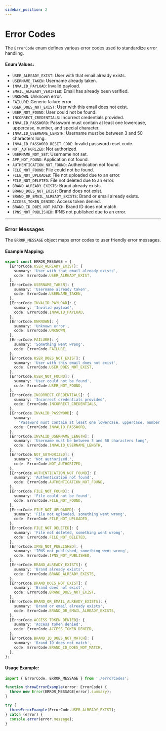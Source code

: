 ```yaml
---
sidebar_position: 2
---
```


# Error Codes

The `ErrorCode` enum defines various error codes used to standardize error handling.

#### Enum Values:

- `USER_ALREADY_EXIST`: User with that email already exists.
- `USERNAME_TAKEN`: Username already taken.
- `INVALID_PAYLOAD`: Invalid payload.
- `EMAIL_ALREADY_VERIFIED`: Email has already been verified.
- `UNKNOWN`: Unknown error.
- `FAILURE`: Generic failure error.
- `USER_DOES_NOT_EXIST`: User with this email does not exist.
- `USER_NOT_FOUND`: User could not be found.
- `INCORRECT_CREDENTIALS`: Incorrect credentials provided.
- `INVALID_PASSWORD`: Password must contain at least one lowercase, uppercase, number, and special character.
- `INVALID_USERNAME_LENGTH`: Username must be between 3 and 50 characters long.
- `INVALID_PASSWORD_RESET_CODE`: Invalid password reset code.
- `NOT_AUTHORIZED`: Not authorized.
- `USERNAME_NOT_SET`: Username not set.
- `APP_NOT_FOUND`: Application not found.
- `AUTHENTICATION_NOT_FOUND`: Authentication not found.
- `FILE_NOT_FOUND`: File could not be found.
- `FILE_NOT_UPLOADED`: File not uploaded due to an error.
- `FILE_NOT_DELETED`: File not deleted due to an error.
- `BRAND_ALREADY_EXISTS`: Brand already exists.
- `BRAND_DOES_NOT_EXIST`: Brand does not exist.
- `BRAND_OR_EMAIL_ALREADY_EXISTS`: Brand or email already exists.
- `ACCESS_TOKEN_DENIED`: Access token denied.
- `BRAND_ID_DOES_NOT_MATCH`: Brand ID does not match.
- `IPNS_NOT_PUBLISHED`: IPNS not published due to an error.

---

### Error Messages

The `ERROR_MESSAGE` object maps error codes to user friendly error messages.

#### Example Mapping:

```typescript
export const ERROR_MESSAGE = {
  [ErrorCode.USER_ALREADY_EXIST]: {
    summary: 'User with that email already exists',
    code: ErrorCode.USER_ALREADY_EXIST,
  },
  [ErrorCode.USERNAME_TAKEN]: {
    summary: 'Username already taken',
    code: ErrorCode.USERNAME_TAKEN,
  },
  [ErrorCode.INVALID_PAYLOAD]: {
    summary: 'Invalid payload',
    code: ErrorCode.INVALID_PAYLOAD,
  },
  [ErrorCode.UNKNOWN]: {
    summary: 'Unknown error',
    code: ErrorCode.UNKNOWN,
  },
  [ErrorCode.FAILURE]: {
    summary: 'Something went wrong',
    code: ErrorCode.FAILURE,
  },
  [ErrorCode.USER_DOES_NOT_EXIST]: {
    summary: 'User with this email does not exist',
    code: ErrorCode.USER_DOES_NOT_EXIST,
  },
  [ErrorCode.USER_NOT_FOUND]: {
    summary: 'User could not be found',
    code: ErrorCode.USER_NOT_FOUND,
  },
  [ErrorCode.INCORRECT_CREDENTIALS]: {
    summary: 'Incorrect credentials provided',
    code: ErrorCode.INCORRECT_CREDENTIALS,
  },
  [ErrorCode.INVALID_PASSWORD]: {
    summary:
      'Password must contain at least one lowercase, uppercase, number and special character',
    code: ErrorCode.INVALID_PASSWORD,
  },
  [ErrorCode.INVALID_USERNAME_LENGTH]: {
    summary: 'Username must be between 3 and 50 characters long',
    code: ErrorCode.INVALID_USERNAME_LENGTH,
  },
  [ErrorCode.NOT_AUTHORIZED]: {
    summary: 'Not authorized.',
    code: ErrorCode.NOT_AUTHORIZED,
  },
  [ErrorCode.AUTHENTICATION_NOT_FOUND]: {
    summary: 'Authentication not found',
    code: ErrorCode.AUTHENTICATION_NOT_FOUND,
  },
  [ErrorCode.FILE_NOT_FOUND]: {
    summary: 'File could not be found',
    code: ErrorCode.FILE_NOT_FOUND,
  },
  [ErrorCode.FILE_NOT_UPLOADED]: {
    summary: 'File not uploaded, something went wrong',
    code: ErrorCode.FILE_NOT_UPLOADED,
  },
  [ErrorCode.FILE_NOT_DELETED]: {
    summary: 'File not deleted, something went wrong',
    code: ErrorCode.FILE_NOT_DELETED,
  },
  [ErrorCode.IPNS_NOT_PUBLISHED]: {
    summary: 'IPNS not published, something went wrong',
    code: ErrorCode.IPNS_NOT_PUBLISHED,
  },
  [ErrorCode.BRAND_ALREADY_EXISTS]: {
    summary: 'Brand already exists',
    code: ErrorCode.BRAND_ALREADY_EXISTS,
  },
  [ErrorCode.BRAND_DOES_NOT_EXIST]: {
    summary: 'Brand does not exist',
    code: ErrorCode.BRAND_DOES_NOT_EXIST,
  },
  [ErrorCode.BRAND_OR_EMAIL_ALREADY_EXISTS]: {
    summary: 'Brand or email already exists',
    code: ErrorCode.BRAND_OR_EMAIL_ALREADY_EXISTS,
  },
  [ErrorCode.ACCESS_TOKEN_DENIED]: {
    summary: 'Access token denied',
    code: ErrorCode.ACCESS_TOKEN_DENIED,
  },
  [ErrorCode.BRAND_ID_DOES_NOT_MATCH]: {
    summary: 'Brand ID does not match',
    code: ErrorCode.BRAND_ID_DOES_NOT_MATCH,
  },
};
```

#### Usage Example:

```typescript
import { ErrorCode, ERROR_MESSAGE } from './errorCodes';

function throwErrorExample(error: ErrorCode) {
  throw new Error(ERROR_MESSAGE[error].summary);
}

try {
  throwErrorExample(ErrorCode.USER_ALREADY_EXIST);
} catch (error) {
  console.error(error.message); 
}
```